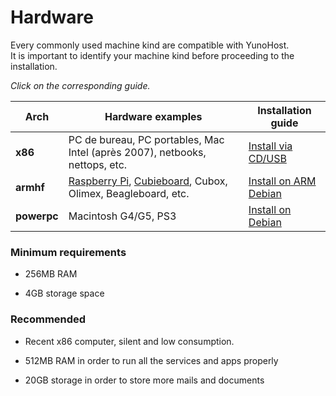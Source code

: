 # Hardware

Every commonly used machine kind are compatible with YunoHost.    
It is important to identify your machine kind before proceeding to the installation.

*Click on the corresponding guide.*

| Arch | Hardware examples | Installation guide |
|------|-----------------------|----------------------|
| **x86** | PC de bureau, PC portables, Mac Intel (après 2007), netbooks, nettops, etc. | [Install via CD/USB](/install_iso) |
| **armhf** | [Raspberry Pi](/install_on_raspberry), [Cubieboard](/install_on_cubieboard), Cubox, Olimex, Beagleboard, etc. | [Install on ARM Debian](/compatible_arm_debian) |
| **powerpc** | Macintosh G4/G5, PS3 |  [Install on Debian](/install_on_debian) |


### Minimum requirements

* 256MB RAM

* 4GB storage space

### Recommended

* Recent x86 computer, silent and low consumption.

* 512MB RAM in order to run all the services and apps properly

* 20GB storage in order to store more mails and documents